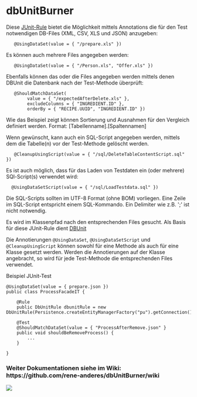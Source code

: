 # dbUnitBurner

Diese [JUnit-Rule](https://github.com/junit-team/junit4/wiki/rules) bietet die Möglichkeit mittels Annotations die für den Test notwendigen DB-Files (XML, CSV, XLS und JSON) anzugeben:
```
   @UsingDataSet(value = { "/prepare.xls" })
```
   
Es können auch mehrere Files angegeben werden:
```
   @UsingDataSet(value = { "/Person.xls", "Offer.xls" })
```
Ebenfalls können das oder die Files angegeben werden mittels denen DBUnit die Datenbank nach der Test-Methode überprüft:
```
   @ShouldMatchDataSet(
        value = { "/expectedAfterDelete.xls" },
        excludeColumns = { "INGREDIENT.ID" },
        orderBy = { "RECIPE.UUID", "INGREDIENT.ID" })
```
Wie das Beispiel zeigt können Sortierung und Ausnahmen für den Vergleich definiert werden.
Format: [Tabellenname].[Spaltennamen]
 
Wenn gewünscht, kann auch ein SQL-Script angegeben werden, mittels dem die Tabelle(n) vor der Test-Methode gelöscht werden.
```
   @CleanupUsingScript(value = { "/sql/DeleteTableContentScript.sql" })
```
Es ist auch möglich, dass für das Laden von Testdaten ein (oder mehrere) SQl-Script(s) verwendet wird:
```
  @UsingDataSetScript(value = { "/sql/LoadTestdata.sql" })
```
Die SQL-Scripts sollten im UTF-8 Format (ohne BOM) vorliegen. Eine Zeile im SQL-Script entspricht einem SQL-Kommando. Ein Delimiter wie z.B. ';' ist nicht notwendig.

Es wird im Klassenpfad nach den entsprechenden Files gesucht.
Als Basis für diese JUnit-Rule dient [DBUnit](http://dbunit.sourceforge.net/)

Die Annotierungen `@UsingDataSet`, `@UsingDataSetScript` und `@CleanupUsingScript` können sowohl für eine Methode als auch für eine Klasse gesetzt werden. Werden die Annotierungen auf der Klasse angebracht, so wird für jede Test-Methode die entsprechenden Files verwendet.

Beispiel JUnit-Test
```
@UsingDataSet(value = { prepare.json })
public class ProcessFacadeIT {

    @Rule
    public DbUnitRule dbunitRule = new DbUnitRule(Persistence.createEntityManagerFactory("pu").getConnection());

    @Test
    @ShouldMatchDataSet(value = { "ProcessAfterRemove.json" }
    public void shouldBeRemoveProcess() {
        ...
    }

}
```

<h3>Weiter Dokumentationen siehe im Wiki: https://github.com/rene-anderes/dbUnitBurner/wiki</h3>

[![](https://jitpack.io/v/rene-anderes/dbUnitBurner.svg)](https://jitpack.io/#rene-anderes/dbUnitBurner)


